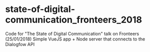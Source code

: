 # state-of-digital-communication_fronteers_2018
Code for "The State of Digital Communication" talk on Fronteers (25/01/2018)  Simple VueJS app + Node server that connects to the Dialogfow API
